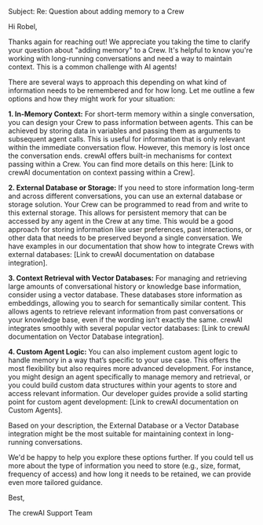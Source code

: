 Subject: Re: Question about adding memory to a Crew

Hi Robel,

Thanks again for reaching out!  We appreciate you taking the time to clarify your question about "adding memory" to a Crew.  It's helpful to know you're working with long-running conversations and need a way to maintain context.  This is a common challenge with AI agents!

There are several ways to approach this depending on what kind of information needs to be remembered and for how long.  Let me outline a few options and how they might work for your situation:

**1. In-Memory Context:** For short-term memory within a single conversation, you can design your Crew to pass information between agents.  This can be achieved by storing data in variables and passing them as arguments to subsequent agent calls.  This is useful for information that is only relevant within the immediate conversation flow.  However, this memory is lost once the conversation ends.  crewAI offers built-in mechanisms for context passing within a Crew.  You can find more details on this here: [Link to crewAI documentation on context passing within a Crew].

**2. External Database or Storage:**  If you need to store information long-term and across different conversations, you can use an external database or storage solution.  Your Crew can be programmed to read from and write to this external storage.  This allows for persistent memory that can be accessed by any agent in the Crew at any time.  This would be a good approach for storing information like user preferences, past interactions, or other data that needs to be preserved beyond a single conversation.  We have examples in our documentation that show how to integrate Crews with external databases: [Link to crewAI documentation on database integration].

**3. Context Retrieval with Vector Databases:** For managing and retrieving large amounts of conversational history or knowledge base information, consider using a vector database. These databases store information as embeddings, allowing you to search for semantically similar content. This allows agents to retrieve relevant information from past conversations or your knowledge base, even if the wording isn't exactly the same. crewAI integrates smoothly with several popular vector databases: [Link to crewAI documentation on Vector Database integration].

**4. Custom Agent Logic:** You can also implement custom agent logic to handle memory in a way that’s specific to your use case.  This offers the most flexibility but also requires more advanced development.  For instance, you might design an agent specifically to manage memory and retrieval, or you could build custom data structures within your agents to store and access relevant information.  Our developer guides provide a solid starting point for custom agent development: [Link to crewAI documentation on Custom Agents].

Based on your description, the External Database or a Vector Database integration might be the most suitable for maintaining context in long-running conversations.

We'd be happy to help you explore these options further. If you could tell us more about the type of information you need to store (e.g., size, format, frequency of access) and how long it needs to be retained, we can provide even more tailored guidance.

Best,

The crewAI Support Team